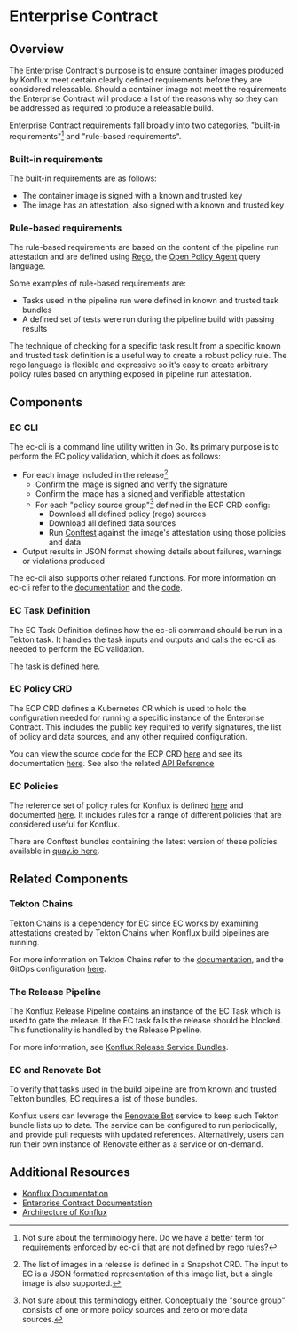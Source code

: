 
Enterprise Contract
===================

Overview
--------

The Enterprise Contract's purpose is to ensure container images produced by
Konflux meet certain clearly defined requirements before they are considered
releasable. Should a container image not meet the requirements the Enterprise
Contract will produce a list of the reasons why so they can be addressed as
required to produce a releasable build.

Enterprise Contract requirements fall broadly into two categories, "built-in
requirements"[^1] and "rule-based requirements".

### Built-in requirements

The built-in requirements are as follows:

- The container image is signed with a known and trusted key
- The image has an attestation, also signed with a known and trusted key

### Rule-based requirements

The rule-based requirements are based on the content of the pipeline run
attestation and are defined using [Rego](https://tekton.dev/docs/chains/), the
[Open Policy Agent](https://tekton.dev/docs/chains/) query language.

Some examples of rule-based requirements are:

- Tasks used in the pipeline run were defined in known and trusted task bundles
- A defined set of tests were run during the pipeline build with passing results

The technique of checking for a specific task result from a specific known and
trusted task definition is a useful way to create a robust policy rule. The
rego language is flexible and expressive so it's easy to create arbitrary
policy rules based on anything exposed in pipeline run attestation.


Components
----------

### EC CLI

The ec-cli is a command line utility written in Go. Its primary purpose is to
perform the EC policy validation, which it does as follows:

- For each image included in the release[^2]
    - Confirm the image is signed and verify the signature
    - Confirm the image has a signed and verifiable attestation
    - For each "policy source group"[^3] defined in the ECP CRD config:
        - Download all defined policy (rego) sources
        - Download all defined data sources
        - Run [Conftest](https://www.conftest.dev/) against the image's attestation using those policies and data
- Output results in JSON format showing details about failures, warnings or violations produced

The ec-cli also supports other related functions. For more information on
ec-cli refer to the
[documentation](https://enterprise-contract.github.io/ec-cli/main/reference.html)
and the [code](https://github.com/enterprise-contract/ec-cli).

### EC Task Definition

The EC Task Definition defines how the ec-cli command should be run in a
Tekton task. It handles the task inputs and outputs and calls the ec-cli as
needed to perform the EC validation.

The task is defined
[here](https://github.com/enterprise-contract/ec-cli/blob/main/task/0.1/verify-enterprise-contract.yaml).

### EC Policy CRD

The ECP CRD defines a Kubernetes CR which is used to hold the configuration
needed for running a specific instance of the Enterprise Contract. This
includes the public key required to verify signatures, the list of policy
and data sources, and any other required configuration.

You can view the source code for the ECP CRD
[here](https://github.com/conforma/crds) and
see its documentation [here](https://enterprise-contract.github.io/ecc/main/).
See also the related
[API Reference](https://redhat-appstudio.github.io/architecture/ref/enterprise-contract.html)

### EC Policies

The reference set of policy rules for Konflux is defined
[here](https://github.com/enterprise-contract/ec-policies/) and documented
[here](https://enterprise-contract.github.io/ec-policies/). It includes rules for a
range of different policies that are considered useful for Konflux.

There are Conftest bundles containing the latest version of these policies
available in [quay.io
here](https://quay.io/repository/enterprise-contract/ec-release-policy?tab=tags).


Related Components
------------------

### Tekton Chains

Tekton Chains is a dependency for EC since EC works by examining attestations
created by Tekton Chains when Konflux build pipelines are running.

For more information on Tekton Chains refer to the
[documentation](https://tekton.dev/docs/chains/), and the GitOps configuration
[here](https://github.com/openshift-pipelines/pipeline-service/tree/main/operator/gitops/argocd/tekton-chains).

### The Release Pipeline

The Konflux Release Pipeline contains an instance of the EC Task which is used
to gate the release. If the EC task fails the release should be blocked. This
functionality is handled by the Release Pipeline.

For more information, see [Konflux Release Service
Bundles](https://github.com/redhat-appstudio/release-service-bundles).

### EC and Renovate Bot

To verify that tasks used in the build pipeline are from known and trusted
Tekton bundles, EC requires a list of those bundles.

Konflux users can leverage the [Renovate
Bot](https://github.com/renovatebot/renovate#readme) service to keep such
Tekton bundle lists up to date. The service can be configured to run
periodically, and provide pull requests with updated references.
Alternatively, users can run their own instance of Renovate either as a
service or on-demand.


Additional Resources
--------------------

- [Konflux Documentation](https://redhat-appstudio.github.io/docs.appstudio.io)
- [Enterprise Contract Documentation](https://enterprise-contract.github.io/)
- [Architecture of Konflux](https://redhat-appstudio.github.io/architecture/)



[^1]: Not sure about the terminology here. Do we have a better term for
    requirements enforced by ec-cli that are not defined by rego rules?

[^2]: The list of images in a release is defined in a Snapshot CRD. The input
    to EC is a JSON formatted representation of this image list, but a
    single image is also supported.

[^3]: Not sure about this terminology either. Conceptually the "source group"
    consists of one or more policy sources and zero or more data sources.


<!---
Notes and todos
---------------

- Once we have the new EC task Tekton bundle and push automation stable we
  should mention it here.
- As per [^4] the pipeline definition validation is not mentioned, but
  it probably should be since that is a key feature of EC.
- IIUC there is an instance of the EC task that is triggered after every build,
  i.e. well before the release pipeline is started. This doc should probably
  mention it and describe it.
- It seems like there should be a link to docs with more details on how
  Renovate could be used, but I'm not sure if we have any yet.
- Once we decide on some of the terminology footnotes ^1 and ^3 can be
  removed.
- Note that the source group stuff has not yet been implemented. I'm
  describing how I think it will work in the future, so we should review
  later and remove this note.
- Would some diagrams be useful? What would they look like?
- Currently this document doesn't mention Rekor, but perhaps it should, even
  though we are not currently using Rekor.

--->
